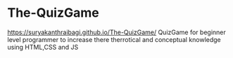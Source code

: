 # The-QuizGame
https://suryakanthraibagi.github.io/The-QuizGame/
QuizGame for beginner level programmer to increase there therrotical and conceptual  knowledge using HTML,CSS and JS
